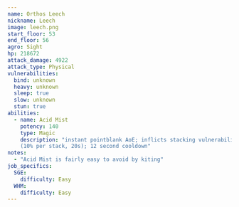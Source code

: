 ```yaml
---
name: Orthos Leech
nickname: Leech
image: leech.png
start_floor: 53
end_floor: 56
agro: Sight
hp: 218672
attack_damage: 4922
attack_type: Physical
vulnerabilities:
  bind: unknown
  heavy: unknown
  sleep: true
  slow: unknown
  stun: true
abilities:
  - name: Acid Mist
    potency: 140
    type: Magic
    description: "instant pointblank AoE; inflicts stacking vulnerability up
    (10% per stack, 20s); 12 second cooldown"
notes:
  - "Acid Mist is fairly easy to avoid by kiting"
job_specifics:
  SGE:
    difficulty: Easy
  WHM:
    difficulty: Easy
---
```

